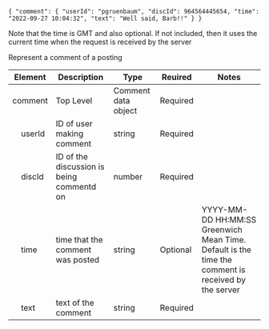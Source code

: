 `{
    "comment": {
        "userId": "pgruenbaum",
        "discId": 964564445654,
        "time": "2022-09-27 10:04:32",
        "text": "Well said, Barb!!"
    }
}`

Note that the time is GMT and also optional. If not included, then it uses the current time when the request is received by the server

Represent a comment of a posting

| Element | Description | Type | Reuired| Notes |
| ---- | ---- | ---- | ---- | ---- |
| comment | Top Level | Comment data object | Required |  |
| &nbsp; &nbsp; userId | ID of user making comment | string | Required |  |
| &nbsp; &nbsp; discId | ID of the discussion is being commentd on | number | Required |  |
| &nbsp; &nbsp; time | time that the comment was posted | string | Optional | YYYY-MM-DD HH:MM:SS Greenwich Mean Time. Default is the time the comment is received by the server |
| &nbsp; &nbsp; text | text of the comment | string | Required |  |
